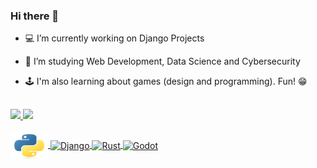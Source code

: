 ### Hi there 👋

- 💻 I’m currently working on Django Projects
- 📙 I’m studying Web Development, Data Science and Cybersecurity

- 🕹 I'm also learning about games (design and programming). Fun! 😁


##

<div>
<a href="https://github.com/KabolCode">
  <img height="180em" src="https://github-readme-stats.vercel.app/api?username=KabolCode&show_icons=true&theme=dark&include_all_commits=false&count_private=true"/>
  <img src="https://github-readme-stats.vercel.app/api/top-langs?username=KabolCode&theme=dark&layout=compact&include_all_commits=false&count_private=true"/>
</div>
<div style="display: inline_block"><br>
  <img align="center" alt="Python" height="45" width="60" src="https://raw.githubusercontent.com/devicons/devicon/master/icons/python/python-original.svg">
  <img align="center" alt="Django" height="30" width="110" src="https://img.shields.io/badge/Django-092E20?style=for-the-badge&logo=django&logoColor=white">
  <img align="center" alt="Rust" height="30" width="85" src="https://img.shields.io/badge/rust-%23000000.svg?style=for-the-badge&logo=rust&logoColor=white">
  <img align="center" alt="Godot" height="29" width="100" src="https://img.shields.io/badge/GODOT-%23FFFFFF.svg?style=for-the-badge&logo=godot-engine">  
 </a>
 </div>

##

